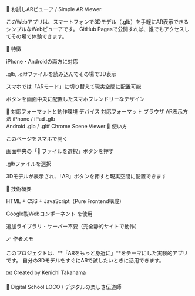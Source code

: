 📱 お試しARビューア / Simple AR Viewer

このWebアプリは、スマートフォンで3Dモデル（.glb）を手軽にAR表示できる
シンプルなWebビューアです。
GitHub Pagesで公開すれば、誰でもアクセスしてその場で体験できます。

🌟 特徴

iPhone・Androidの両方に対応

.glb, .gltfファイルを読み込んでその場で3D表示

スマホでは「ARモード」に切り替えて現実空間に配置可能

ボタンを画面中央に配置したスマホフレンドリーなデザイン

📸 対応フォーマットと動作環境
デバイス	対応フォーマット	ブラウザ	AR表示方法
iPhone / iPad	.glb	
Android	.glb / .gltf	Chrome	Scene Viewer
🚀 使い方

このページをスマホで開く

画面中央の「📂 ファイルを選択」ボタンを押す

.glbファイルを選択

3Dモデルが表示され、「AR」ボタンを押すと現実空間に配置できます

🧩 技術概要

HTML + CSS + JavaScript（Pure Frontend構成）

Google製Webコンポーネント <model-viewer>
 を使用

追加ライブラリ・サーバー不要（完全静的サイトで動作）



🪄 作者メモ

このプロジェクトは、**「ARをもっと身近に」**をテーマにした実験的アプリです。
自分の3DモデルをすぐにARで試したいときに活用できます。

✉️ Created by Kenichi Takahama

📍 Digital School LOCO / デジタルの楽しさ伝道師
